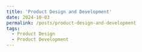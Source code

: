 ```yaml
---
title: 'Product Design and Development'
date: 2024-10-03
permalink: /posts/product-design-and-development
tags:
  - Product Design
  - Product Development
---
```


